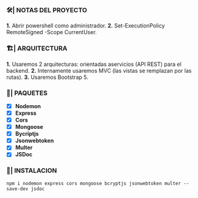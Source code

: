 
### 🛠️| NOTAS DEL PROYECTO

**1.** Abrir powershell como administrador.
**2.** Set-ExecutionPolicy RemoteSigned -Scope CurrentUser.

### 🏗️| ARQUITECTURA

**1.** Usaremos 2 arquitecturas: orientadas aservicios (API REST) para el backend.
**2.** Internamente usaremos MVC (las vistas se remplazan por las rutas).
**3.** Usaremos Bootstrap 5.

### 🎸| PAQUETES

- [x] **Nodemon**
- [x] **Express**
- [x] **Cors**
- [x] **Mongoose**
- [x] **Bycriptjs**
- [x] **Jsonwebtoken**
- [x] **Multer**
- [x] **JSDoc**

### 🐍| INSTALACION

```
npm i nodemon express cors mongoose bcryptjs jsonwebtoken multer --save-dev jsdoc
```